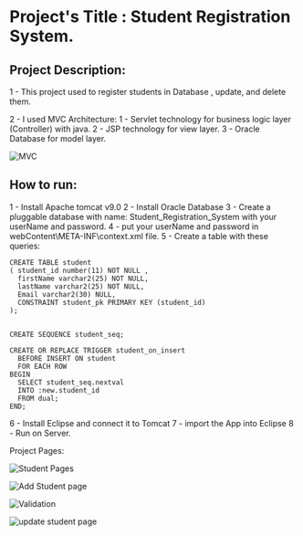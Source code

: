 # Project's Title : Student Registration System.

## Project Description:
1 - This project used to register students in Database , update, and delete them.

2 - I used MVC Architecture: 
      1 - Servlet technology for business logic layer (Controller) with java.
      2 - JSP technology for view layer.
      3 - Oracle Database for model layer.
      
![MVC](https://user-images.githubusercontent.com/61011535/188104751-81c808a4-335e-4c58-9821-2aaf9fd9f342.PNG)

## How to run:

1 - Install Apache tomcat v9.0
2 - Install Oracle Database
3 - Create a pluggable database with name: Student_Registration_System with your userName and password.
4 - put your userName and password in webContent\META-INF\context.xml file.
5 - Create a table with these queries:

```
CREATE TABLE student  
( student_id number(11) NOT NULL ,  
  firstName varchar2(25) NOT NULL,  
  lastName varchar2(25) NOT NULL,
  Email varchar2(30) NULL,
  CONSTRAINT student_pk PRIMARY KEY (student_id)  
);  


CREATE SEQUENCE student_seq;

CREATE OR REPLACE TRIGGER student_on_insert
  BEFORE INSERT ON student
  FOR EACH ROW
BEGIN
  SELECT student_seq.nextval
  INTO :new.student_id
  FROM dual;
END;
```
6 - Install Eclipse and connect it to Tomcat
7 - import the App into Eclipse
8 - Run on Server.


Project Pages:

![Student Pages](https://user-images.githubusercontent.com/61011535/188109179-d4c1cf6f-62b8-490e-8efe-e14a98976d01.PNG)


![Add Student page](https://user-images.githubusercontent.com/61011535/188109202-5d935d89-c93d-4240-8bb7-7cb0bcf0cbe0.PNG)


![Validation](https://user-images.githubusercontent.com/61011535/188109217-9c6de84f-47ce-4b36-bee1-960c7ffac1e2.PNG)


![update student page](https://user-images.githubusercontent.com/61011535/188109234-8681d618-7185-4b1b-ace7-61c7e2c3ab79.PNG)



